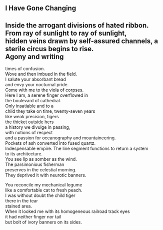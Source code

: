 I Have Gone Changing
--------------------
Inside the arrogant divisions of hated ribbon.  
From ray of sunlight to ray of sunlight,  
hidden veins drawn by self-assured channels, a  
sterile circus begins to rise.  
Agony and writing  
-  
times of confusion.  
Wove and then imbued in the field.  
I salute your absorbant bread  
and envy your nocturnal pride.  
Come with me to the viola of corpses.  
Here I am, a serene finger overflowed in  
the boulevard of cathedral.  
Only insatiable and to a  
child they take on time, twenty-seven years  
like weak precision, tigers  
the thicket outside hers  
a history we divulge in passing,  
with notions of respect  
and a passion for oceanography and mountaineering.  
Pockets of ash converted into fused quartz.  
Indespensable empire. The line segment functions to return a system  
to its architecture.  
You see lip as somber as the wind.  
The parsimonious fisherman  
preserves in the celestial morning.  
They deprived it with neurotic banners.  
  
You reconcile my mechanical legume  
like a comfortable cat to fresh peach.  
I was without doubt the child tiger  
there in the tear  
stained area.  
When it looked me with its homogeneous railroad track eyes  
it had neither finger nor tail  
but bolt of ivory banners on its sides.  
